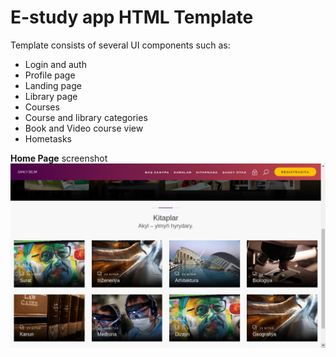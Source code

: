 # E-study app HTML Template

Template consists of several UI components such as:
+ Login and auth
+ Profile page
+ Landing page
+ Library page
+ Courses
+ Course and library categories
+ Book and Video course view
+ Hometasks

**Home Page** screenshot
![HomePage](img/estudy.png)
